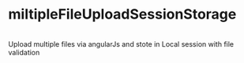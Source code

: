 # miltipleFileUploadSessionStorage
<br>
Upload multiple files via angularJs and stote in Local session with file validation 
